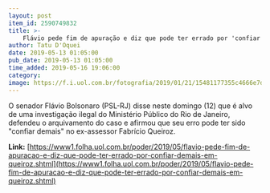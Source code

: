 ```yaml
---
layout: post
item_id: 2590749832
title: >-
    Flávio pede fim de apuração e diz que pode ter errado por 'confiar demais' em Queiroz
author: Tatu D'Oquei
date: 2019-05-13 01:05:00
pub_date: 2019-05-13 01:05:00
time_added: 2019-05-16 19:06:00
category: 
image: https://f.i.uol.com.br/fotografia/2019/01/21/15481177355c4666e7dcfd6_1548117735_3x2_xl.jpg
---
```


O senador Flávio Bolsonaro (PSL-RJ) disse neste domingo (12) que é alvo de uma investigação ilegal do Ministério Público do Rio de Janeiro, defendeu o arquivamento do caso e afirmou que seu erro pode ter sido "confiar demais" no ex-assessor Fabrício Queiroz.

**Link:** [https://www1.folha.uol.com.br/poder/2019/05/flavio-pede-fim-de-apuracao-e-diz-que-pode-ter-errado-por-confiar-demais-em-queiroz.shtml](https://www1.folha.uol.com.br/poder/2019/05/flavio-pede-fim-de-apuracao-e-diz-que-pode-ter-errado-por-confiar-demais-em-queiroz.shtml)

